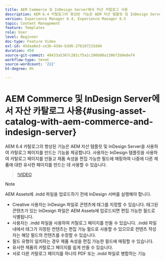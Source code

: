 ```yaml
---
title: AEM Commerce 및 InDesign Server에서 자산 카탈로그 사용
description: AEM 6.4 카탈로그의 향상된 기능은 AEM 자산 템플릿 및 InDesign Server을 사용하여 카탈로그 페이지를 만드는 기능을 제공합니다.  사용자는 InDesign 템플릿을 사용하여 카탈로그 페이지를 만들고 제품 속성을 편집 가능한 필드에 매핑하여 나중에 다른 제품에 대한 유사한 페이지를 만드는 데 사용할 수 있습니다.
version: Experience Manager 6.4, Experience Manager 6.5
topic: Content Management
feature: Templates
role: User
level: Beginner
doc-type: Feature Video
exl-id: 45daa8e3-ce3b-43de-b3d6-276107215dd4
duration: 459
source-git-commit: 48433a5367c281cf5a1c106b08a1306f1b0e8ef4
workflow-type: tm+mt
source-wordcount: '222'
ht-degree: 0%

---
```


# AEM Commerce 및 InDesign Server에서 자산 카탈로그 사용{#using-asset-catalog-with-aem-commerce-and-indesign-server}

AEM 6.4 카탈로그의 향상된 기능은 AEM 자산 템플릿 및 InDesign Server을 사용하여 카탈로그 페이지를 만드는 기능을 제공합니다.  사용자는 InDesign 템플릿을 사용하여 카탈로그 페이지를 만들고 제품 속성을 편집 가능한 필드에 매핑하여 나중에 다른 제품에 대한 유사한 페이지를 만드는 데 사용할 수 있습니다.

>[!VIDEO](https://video.tv.adobe.com/v/22540?quality=12&learn=on)

>[!NOTE]
>
>AEM Assets에 \.indd 파일을 업로드하기 전에 InDesign 서버를 실행해야 합니다.

* Creative 사용자는 InDesign 파일로 콘텐츠에 태그를 지정할 수 있습니다. 태그된 콘텐츠가 있는 InDesign 파일은 AEM Assets에 업로드되면 편집 가능한 필드로 식별됩니다.
* 사용자는 \.indd 파일을 사용하여 카탈로그 페이지를 만들 수 있습니다. \.indd 파일 내에서 태그가 지정된 컨텐츠는 편집 가능 필드로 사용할 수 있으므로 컨텐츠 작성자는 해당 필드의 컨텐츠를 수정할 수 있습니다.
* 필드 유형이 일치하는 경우 제품 속성을 편집 가능한 필드에 매핑할 수 있습니다.
* 유사한 제품의 카탈로그 페이지를 쉽게 만들 수 있습니다.
* 서로 다른 카탈로그 페이지를 하나의 PDF 또는 \.indd 파일로 병합하는 기능
